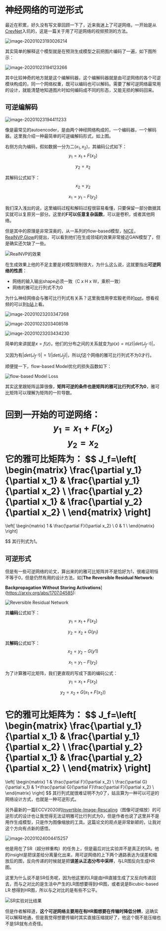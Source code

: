 # 神经网络的可逆形式

最近在积累，好久没有写文章回顾一下了，近来我迷上了可逆网络，一开始是从[CrevNet](https://openreview.net/forum?id=B1eY_pVYvB)入坑的，这是一篇关于用了可逆网络的视频预测的方法。

![image-20201023193026214](inverse.assets/image-20201023193026214.png)

其实简单的解释这个模型就是在预测生成模型之前把图片编码了一遍，如下图所示：

![image-20201023194123266](inverse.assets/image-20201023194123266.png)

其中比较神奇的地方就是这个编解码器，这个编解码器就是由可逆网络的各个可逆模块构成的，同一个网络权重，既可以编码也可以解码。需要了解可逆网络最常用的设计，就能清楚地知道图片时如何编码成不同的形态，又能无损的解码回来。

## 可逆编解码

![image-20201023194411233](inverse.assets/image-20201023194411233.png)

像是最常见的autoencoder，是由两个神经网络构成的，一个编码器，一个解码器。这里我介绍一种最简单的可逆编解码形式，如上图。

右侧方向为编码，假如数据一分为二$(x_1,x_2)$，其编码公式如下：
$$
y_1=x_1+F(x_2)
$$

$$
y_2=x_2
$$

其解码公式如下：
$$
x_2 = y_2
$$

$$
x_1 = y_1-F(y_2)
$$



我们深入浅出的说，这里编码过程和解码过程很容易看懂，只要保留一部分数据其实就可以复原另一部分。这里的**F可以任意复杂函数**，可以是卷积，或者其他网络。

但是其中的原理是非常深奥的，从一系列的flow-based模型，[NICE](http://scholar.google.co.jp/scholar_url?url=https://www.academia.edu/download/32800099/Chung_et_al_2013_NICE.pdf&hl=zh-CN&sa=X&ei=jsaSX8zbEcS9yQTZ0LeIDA&scisig=AAGBfm2qTY3_ZOMscxQPcOu5TTOMcTviUQ&nossl=1&oi=scholarr)，[RealNVP](https://arxiv.org/pdf/1605.08803.pdf),[Glow](https://papers.nips.cc/paper/8224-glow-generative-flow-with-invertible-1x1-convolutions.pdf)的提出，可以看到他们在生成领域的效果非常接近GAN模型了，但是确实还欠缺了一些。

![RealNVP的效果](inverse.assets/image-20201023195834524.png)

在生成效果上他的不足主要是对模型限制很大，为什么这么说，这就要指出**可逆网络的性质**：

-   网络的输入输出shape必须一致（C x H x W，乘积一致）
-   网络的雅可比行列式不为0

为什么神经网络会与雅可比行列式有关系？这里我借用李宏毅老师的[ppt](https://speech.ee.ntu.edu.tw/~tlkagk/courses/ML_2019/Lecture/FLOW%20(v7).pdf)，想看视频的可以到[b站](https://www.bilibili.com/video/av57901914/)上看。

![image-20201023203347268](inverse.assets/image-20201023203347268.png)

![image-20201023203408518](inverse.assets/image-20201023203408518.png)

![image-20201023203434230](inverse.assets/image-20201023203434230.png)

简单的来讲就是$x=f(z)$，他们的分布之间的关系就变为$p(x)=\pi(z)|det(J_{f^{-1}})|$，

又因为有$|det(J_{f^{-1}})|=1/|det(J_f)|$，所以$f$这个网络的雅可比行列式不为0才行。

顺便提一下，flow-based Model优化的损失函数如下：

![flow-based Model Loss](inverse.assets/image-20201023203816573.png)

其实这里跟矩阵运算很像，**矩阵可逆的条件也是矩阵的雅可比行列式不为0**，雅可比矩阵可以理解为矩阵的一阶导数。

回到一开始的可逆网络：
$$
y_1=x_1+F(x_2)
$$
$$
y_2=x_2
$$
它的**雅可比矩阵**为：
$$
J_f=\left[
 \begin{matrix}
   \frac{\partial y_1}{\partial x_1} & \frac{\partial y_1}{\partial x_2} \\
   \frac{\partial y_2}{\partial x_1} & \frac{\partial y_2}{\partial x_2} \\
  \end{matrix}
  \right]
  =
  \left[
 \begin{matrix}
   1 & \frac{\partial F}{\partial x_2} \\
   0 & 1 \\
  \end{matrix}
  \right]
  
$$
其行列式为1。

## 可逆形式


但是有一些可逆网络的论文，算出来的的雅可比矩阵并不是恰好为1，很难证明恒不等于0，但是仍然有用的设计方法，如[**The Reversible Residual Network:**

**Backpropagation Without Storing Activations**](https://arxiv.org/abs/1707.04585): 

![Reversible Residual Network](inverse.assets/image-20201023211133596.png)

其**编码**公式如下：
$$
y_1=x_1+F(x_2)
$$

$$
y_2=x_2+G(y_1)
$$

其**解码**公式如下：
$$
x_2 = y_2-G(y1)
$$

$$
x_1 = y_1-F(y_2)
$$

为了计算雅可比矩阵，我们更直观的写成下面的编码公式：
$$
y_1=x_1+F(x_2)
$$

$$
y_2=x_2+G(x_1+F(x_2))
$$



它的**雅可比矩阵**为：
$$
J_f=\left[
 \begin{matrix}
   \frac{\partial y_1}{\partial x_1} & \frac{\partial y_1}{\partial x_2} \\
   \frac{\partial y_2}{\partial x_1} & \frac{\partial y_2}{\partial x_2} \\
  \end{matrix}
  \right]
  =
  \left[
 \begin{matrix}
   1 & \frac{\partial F}{\partial x_2} \\
   \frac{\partial G}{\partial x_1} & 1+\frac{\partial G}{\partial F}\frac{\partial F}{\partial x_2} \\
  \end{matrix}
  \right]
$$
其行列式就很难证明不为0了，姑且算为一种可以可逆的网络设计方式，也就是一种可逆形式。

另外最新的一篇ECCV2020的[Invertible-Image-Rescaling](https://github.com/pkuxmq/Invertible-Image-Rescaling)（图像可逆缩放）的可逆形式的设计也让我觉得无法证明雅可比行列式为0，但是作者也说了这里并不是用作生成模型，只是作为图像缩放的工具。这篇论文的观点是非常新颖的，让我对这个方向有点新的感悟。

![image-20201024004415257](inverse.assets/image-20201024004415257.png)

他是用在了SR（超分辨重构）的任务上，但是最后对比实验并不是真正的SR。他的insight是把误差给分离量化出来，用可逆网络的上下两个通路表达为误差和缩放后的图，反向传递的时候就是把**误差从正态分布中采样**，与LR图反向生成HR图。

这里为什么说不是SR任务呢，因为他这里的LR是由HR直接生成了又反向传递回去，而与之对比的是生活中产生的LR图想要得到HR图，或者说是Bicubic-based LR 想得到HR图，所以与之对比的是有些不公平。

![SR实验对比结果](inverse.assets/image-20201024004921973.png)

但是作者解释道，**这个可逆网络主要用在有HR图想要在传输时降低分辨**，这确实可以解释地通，但是我觉得想要传输时其实直接压缩就好了，他这个既不是压缩也不是SR就有点奇怪。

